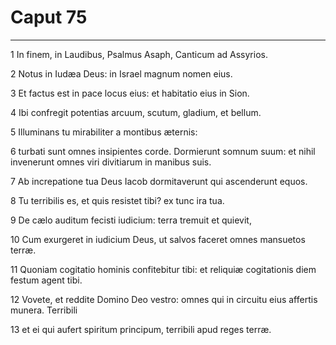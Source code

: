 # Caput 75

***

1 In finem, in Laudibus, Psalmus Asaph, Canticum ad Assyrios.

2 Notus in Iudæa Deus: in Israel magnum nomen eius.

3 Et factus est in pace locus eius: et habitatio eius in Sion.

4 Ibi confregit potentias arcuum, scutum, gladium, et bellum.

5 Illuminans tu mirabiliter a montibus æternis:

6 turbati sunt omnes insipientes corde. Dormierunt somnum suum: et nihil invenerunt omnes viri divitiarum in manibus suis.

7 Ab increpatione tua Deus Iacob dormitaverunt qui ascenderunt equos.

8 Tu terribilis es, et quis resistet tibi? ex tunc ira tua.

9 De cælo auditum fecisti iudicium: terra tremuit et quievit,

10 Cum exurgeret in iudicium Deus, ut salvos faceret omnes mansuetos terræ.

11 Quoniam cogitatio hominis confitebitur tibi: et reliquiæ cogitationis diem festum agent tibi.

12 Vovete, et reddite Domino Deo vestro: omnes qui in circuitu eius affertis munera. Terribili

13 et ei qui aufert spiritum principum, terribili apud reges terræ.

